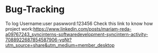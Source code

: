 # Bug-Tracking
To log 
Username:user
paswword:123456
Check this link to know how project work:https://www.linkedin.com/posts/mariam-reda-a09767243_syncinterns-softwaredevelopment-syncintern-activity-7088922687854587906-yqNt?utm_source=share&utm_medium=member_desktop
